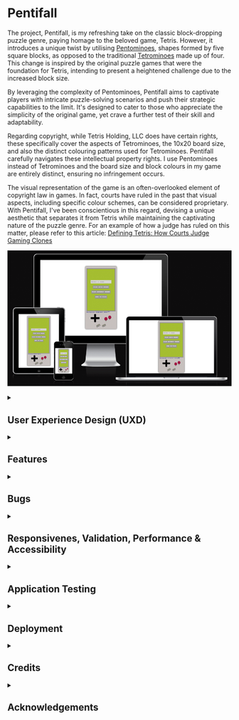 # Pentifall

The project, Pentifall, is my refreshing take on the classic block-dropping puzzle genre, paying homage to the beloved game, Tetris. However, it introduces a unique twist by utilising [Pentominoes](https://en.wikipedia.org/wiki/Pentomino), shapes formed by five square blocks, as opposed to the traditional [Tetrominoes](https://en.wikipedia.org/wiki/Tetromino) made up of four. This change is inspired by the original puzzle games that were the foundation for Tetris, intending to present a heightened challenge due to the increased block size.

By leveraging the complexity of Pentominoes, Pentifall aims to captivate players with intricate puzzle-solving scenarios and push their strategic capabilities to the limit. It's designed to cater to those who appreciate the simplicity of the original game, yet crave a further test of their skill and adaptability.

Regarding copyright, while Tetris Holding, LLC does have certain rights, these specifically cover the aspects of Tetrominoes, the 10x20 board size, and also the distinct colouring patterns used for Tetrominoes. Pentifall carefully navigates these intellectual property rights. I use Pentominoes instead of Tetrominoes and the board size and block colours in my game are entirely distinct, ensuring no infringement occurs.

The visual representation of the game is an often-overlooked element of copyright law in games. In fact, courts have ruled in the past that visual aspects, including specific colour schemes, can be considered proprietary. With Pentifall, I've been conscientious in this regard, devising a unique aesthetic that separates it from Tetris while maintaining the captivating nature of the puzzle genre. For an example of how a judge has ruled on this matter, please refer to this article: [Defining Tetris: How Courts Judge Gaming Clones](https://arstechnica.com/gaming/2012/06/defining-tetris-how-courts-judge-gaming-clones/)

![Pentifall](assets/images/amiresponsive.png)

<!-- UXD -->
<details>
<summary><h2>User Experience Design (UXD)</h2></summary>

<!-- Strategy -->
<details>
<summary><h3>Strategy</h3></summary>

<!-- Strategy - User Stories -->
<details>
<summary><h4>User Stories</h4></summary>

#### First Time Visitor Goals

- As a First Time User, I want to easily understand the main purpose of the game and learn more about its unique concept.
- As a First Time User, I want to be able to easily navigate the game interface, access instructions and start playing immediately.
- As a First Time User, I want to have a responsive gaming experience, allowing me to play on my desktop or mobile device seamlessly.
- As a First Time User, I want to find ways to follow the game's updates on different social media platforms.

#### Returning Visitor Goals

- As a Returning User, I want to experience new challenges and levels in the game that help me further enhance my problem-solving skills.
- As a Returning User, I want to be able to share my scores and compete with other users to increase the game's interactivity and excitement.
- As a Returning User, I want to be able to easily contact the game developer to provide feedback or report issues.

#### Frequent Visitor Goals

- As a Frequent User, I want to check if there are any updates, new levels or features added to the game.
- As a Frequent User, I want to keep track of my progress and improvements in the game over time.
- As a Frequent User, I want to subscribe to the game updates so that I receive notifications about any major changes, new challenges or game-related news.

</details>
<details>
<summary><h4>Site Owner Goals</h4></summary>

- As a Site Owner, I want to create an engaging and responsive game that provides a unique spin on classic puzzle mechanics.
- As a Site Owner, I want to inform users of any new updates, features or changes in the game, keeping them engaged and excited.
- As a Site Owner, I want to explore potential revenue avenues, such as in-app purchases or partnerships with game-related entities.
- As a Site Owner, I want to increase the exposure of the game on social media platforms, building a broader community of puzzle game enthusiasts.
- As a Site Owner, I want to receive feedback and communication from the users, allowing for game improvement and community engagement.
- As a Site Owner, I want to establish a bond with the users, allowing them to know the person behind the game, building trust, and a sense of community.

</details>

<!-- Strategy - Competition -->
<details>
<summary><h4>Competition</h4></summary>

[Tetris](https://en.wikipedia.org/wiki/Tetris): The timeless classic that started the falling block puzzle genre. Its simple mechanics, combined with its engaging gameplay, have made it a staple in the gaming world. It continues to appeal to a broad range of players, offering both casual and competitive gaming modes.

Strengths:

- Wide recognition: The game is a household name and synonymous with the falling-block puzzle genre.
- Simple yet addictive gameplay: Its mechanics are easy to understand but hard to master, which keeps players engaged.
- Multi-platform availability: It is available on almost all gaming platforms, allowing for a broad player base.

Weaknesses:

- Limited innovation: The game has largely remained the same since its inception, which might make some players seek more innovative alternatives.
- No multi-player: The classic version lacks real-time multiplayer capabilities, which are in high demand today.

[Tetr](Tetr.io): This is an online multiplayer version of Tetris. Its primary selling point is the ability to play against other players in real-time, offering both casual and competitive modes.

Strengths:

- Real-time multiplayer: It allows players to compete against each other in real-time, a feature that is not common in many Tetris-like games.
- Customisable experience: Players can adjust various game settings to their preference.

Weaknesses:

- Complexity: The various customisable settings may seem overwhelming to new or casual players.
- Less well-known: Compared to Tetris, it has lower brand recognition and popularity.

[Pentix (1986)](https://tetris.wiki/Pentix): Pentix is a variant of the classic Tetris game, developed and released in 1986. Like Tetris, it's a falling block puzzle game. The key distinction lies in its use of Pentominoes - geometric shapes composed of five square blocks - as opposed to Tetrominoes (four square blocks) used in classic Tetris. This increases the complexity of the gameplay and makes it more challenging for players. It was one of the first major adaptations of the Tetris concept.

Strengths:

- Unique mechanics: Utilising Pentominoes increases the complexity of the game, offering a new layer of challenge for players.
- Early innovator: Being an early variant of Tetris, it has historical significance in the evolution of falling block puzzle games.

Weaknesses:

- Dated graphics: As a game from 1986, the visual presentation can be considered outdated compared to modern games, potentially less appealing to younger audiences.
- Lower recognition: Despite its innovative gameplay, it's not as well-known as Tetris or other similar games, resulting in a smaller player base.
- Limited platforms: Being an older game, it might not be available on modern gaming platforms, limiting its accessibility.
</details>

<!-- Strategy - Strategy Tradeoffs -->
<details>
<summary><h4>Strategy Tradeoffs</h4></summary>

![Pentifall Tradeoff Table](assets/images/readme/uxd/strategy/pentifall_strategy-tradeoffs-table.png)

![Pentifall Surge Tradeoff_Graph](assets/images/readme/uxd/strategy/pentifall_strategy_tradeoffs_graph.png)

</details>

<!-- Scope -->
<details>
    <summary><h3>Scope</h3></summary>

<!-- Scope - Sprint 1 -->
<details>
    <summary><h4>Sprint 1</h4></summary>

#### Sprint 1 Features

- Build a responsive falling puzzle game
- Educate users on how to play the game - Inform users about the controls
- Option to play with or without music - Including a music option can enhance the overall gaming experience and keep player's more engaged.

#### Sprint 1 Requirement Types

- Languages: HTML, CSS & Javascript
- Text
- Audio

</details>

<!-- Scope - Sprint 2 -->
<details>
    <summary><h4>Sprint 2</h4></summary>

#### Sprint 2 Features

- Community building through competition - Introducing score-sharing and leadboards can foster a sense of community and competition among players.
- Social media presence - An active social media presense can help keep the community engaged, provide updates and attrack new users.

#### Sprint 2 Requirement Types

- Languages: HTML, CSS & Javascript
- Text
- Audio

</details>

<!-- Scope - Sprint 3 -->
<details>
    <summary><h4>Sprint 3+</h4></summary>

#### Sprint 3+ Features

- Adaptive difficulty levels - Catering to a wide range of players, from beginners to puzzle game veterans, by introducing different difficult settings can enhance user engagement.
- Interactive tutorials - A tutorial mode can help new usders understand the gameplay mechanics.
- Game updates and new challenges - Regularly updating the game with new levels or challenges can keep players engaged and returning.
- Monetisation - In-app purchases, such as aesthetic upgrades or additional challenges.

#### Sprint 3+ Requirement Types

- Languages: HTML, CSS & JavaScript
- Text
- Audio

</details>
</details>

<!-- Structure -->
<details>
    <summary><h3>Structure</h3></summary>

Touchpoints - Responsive Website

![Pentifall Surge Information Architecture](assets/images/readme/uxd/structure/pentifall-information-architecture.png)

</details>

<!-- Skeleton -->
<details>
    <summary><h3>Skeleton</h3></summary>

<h4>Pentifall Wireframes</h4>

Start Screen
![Start Screen](assets/images/readme/uxd/skeleton/pentifall-startscreen.png)

Game Screen
![Game Screen](assets/images/readme/uxd/skeleton/pentifall-gamescreen.png)

How To Play Screen
![How To Play Screen](assets/images/readme/uxd/skeleton/pentifall-how_to_play_screen.png)

Game Over Screen
![Game Over Screen](assets/images/readme/uxd/skeleton/pentifall-game_over_screen.png)

</details>

<!-- Surface -->
<details>
    <summary><h3>Surface</h3></summary>

<h4>Fonts</h4>

All text - [Press Start 2P](https://fonts.google.com/specimen/Press+Start+2P?preview.text=Please%20enter%203%20characters%20or%20more&preview.text_type=custom)
I'm going with Press Start 2P for all of my text as it lends itself well to a game.

<h4>Colours</h4>

Drawing significant inspiration from the classic Game Boy, I was intrigued by the distinctive green screen. This design choice was made to ensure optimal visibility for black colors. Despite my extensive search, I was unable to find a precise hexadecimal color code for this unique shade of green. Nevertheless, I opted for #9bbc0f.

For accurately capturing the colors of the physical Game Boy, I used the [Eye Dropper](https://eyedropper.org/) tool on an image of the [Game Boy](https://en.wikipedia.org/wiki/Game_Boy#/media/File:Game-Boy-FL.jpg). This approach provided me with a faithful representation of the console's iconic color palette.

<summary><h4>Technologies Used</h4></summary>

<details>
<summary><h5>Languages</h5></summary>

- HTML
- CSS
- Javascript

</details>

<details>
<summary><h5>Websites, Software & other Tools</h5></summary>

- [Codeanywhere](https://codeanywhere.com/solutions/collaborate) This is was my IDE for the project.
- [CodePen](codepen.io) I used this to test code outside of [Codeanywhere](https://codeanywhere.com/solutions/collaborate) so that I didn't use up hours unnecessarily.
- [Git](https://git-scm.com/) Used to commit and push code to [Github](https://github.com/).
- [Github](https://github.com/) This was used as a remote repository and I also used Github pages to host the live site.
- [Conventional Commits](https://www.conventionalcommits.org/en/v1.0.0-beta.2/) Used to learn and stick to a conventional commit framework.
- [Illustrator](https://www.adobe.com/uk/products/illustrator.html) Used to create image that I used for the favicon.
- [AdobeXD](https://helpx.adobe.com/support/xd.html) Used to create wireframes.
- [Google Fonts](https://fonts.google.com/) Sourcing fonts.
- [Google Webfonts Helper](https://gwfh.mranftl.com/fonts) Used to download google fonts in WOFF2 format.
- [W3Schools](https://www.w3schools.com/) Used to learn more about CSS and Javascript.
- [MDN Web Docs](https://developer.mozilla.org/en-US/docs/Web/JavaScript) Used to learn more about Javascript.
- [Youtube](https://www.youtube.com/) Used to learn more about Git, CSS and Javascript.
- [Codepen](https://codepen.io/sosuke/pen/Pjoqqp) Used to learn more about CSS and Javascript.
- [Am I Responsive?](https://ui.dev/amiresponsive) Used to create mock-ups for various screen sizes.
- [Dynamic Drive](http://tools.dynamicdrive.com/favicon/) Used to create favicon.

</details>
</details>
</details>
</details>

</details>

<!-- FEATURES -->
<details>

<summary><h2>Features</h2></summary>

<h3>Navigation</h3>
All navigation is controlled with buttons. From the *Start Screen* you are able to navigate to:
- The *Game With Sound*
- The *Game Without Sound*
- *How To Play Page* that displays

From the _How To Play Page_ you are able to navigate to:

- The _Start Screen_

From the _Game Over Page_ you are able to navigate to:

- The _Start Screen_

You able to use these buttons either with a mouse, the keys used in the game (that are mapped to the ScriptBoy buttons) and the buttons on the ScriptBoy (actual buttons only work on touchscreen)

![Start Screen](assets/images/readme/features/pentifall-feature-start-screen.png)

<h3>Game - Pentifall</h3>
A falling puzzle game where the objective is to fit pentominoes together so that you fill rows. When you fill a row (maximum 5 at a time), a line will be cleared and you will recieve points that increase depnding on how many you clear with one block. It includes multiple features:

- Input your name - Controlled by validation so that names use letters and are within a certain size.
- Play with or without music - There is a main theme song which loops; a rendition of the Korobeiniki Russian folk song.
- Scoreboard - Showing level and score.
- Next pentomino preview - so player can plan their moves.
- Ghost pentomino - You can see where your current pentomino is going to land based on it's current trajectory.
- Move pentomino left and right.
- Rotate pentomino clockwise and counter-clockwise.
- Increase pentomino fall speed.
- Make pentomino drop instantly
- Pause game
- Mute

![Game Screen](assets/images/readme/features/pentifall-feature-game-screen.png)

- Game over screen - Displays the players name, score and the board as it was when the game goes to a fail state. Players can then navigate back to the start screen.

![Game Over Screen](assets/images/readme/features/pentifall-feature-game-over-screen.png)

<h3>How To Play Page</h3>
Display the controls based on screen size.

![How To Play Screen](assets/images/readme/features/pentifall-feature-how-to-play-screen.png)

</details>

<!-- BUGS -->
<details>
<summary><h2>Bugs</h2></summary>

<h3>Known Bugs</h3>

1. Unitended game over state - You can move a pentomino to the side of the board before it's showing and 'hook' it on one of the edges.
2. Pentomino ghost consistency - Pentomino ghost is a lighter colour for 1 game step and then becomes the consistent colour that I've set.
3. Pentomino preview - Pentomino preview display blocks at different sizes, this should be standardised.
4. Text glitch - When the select button is pressed there is an odd text glitch on the start button text.
5. Cycling through menu items with keys or d-pad is cycling through hidden buttons.
6. Pressed a button on the gameOverScreen plays the game over sound.
7. Left and Right sound isn't played for each movement when keys are held down, or pressing in quick succession. This is also the case when rotating the pentomino quickly.

<h3>Fixed Bugs</h3>

- [Start Menu not being hidden and Game Area not being displayed](https://github.com/CharlieMcGoldrick/ci-ms2-pentifall/commit/125a448757b8a1ceef63196730fca4eaab73ae41) - Change _=_ to _-_ so that the const is using the proper variable name.
- [Start Menu would show again after briefly showing game area](https://github.com/CharlieMcGoldrick/ci-ms2-pentifall/commit/4678ff341ab56b9206f82f4475b67a192d70e46a) - Remove the form tag, as I didn't actually need to input a form but just need the name input for validation and end screen.
- [gameCanvas wasn't being captured](https://github.com/CharlieMcGoldrick/ci-ms2-pentifall/commit/e39423c6ca0fe2d5146b34156706f4b488ceba4d) - Change the ID captured from _gameCanvas_ to _board_, which was the ID on the HTML Canvas tag.
- [pentominoPosition variable couldn't be found](https://github.com/CharlieMcGoldrick/ci-ms2-pentifall/commit/cde6eb663d54d0eb41c6e47893312ec54b1f8504) - Fixed spelling on variable.
- [Scope issue with gameBoard variable](https://github.com/CharlieMcGoldrick/ci-ms2-pentifall/commit/b30b382c74102f761d5a17d5faddd51ac117d9fb) - Remove _Let_ inside the function as it was already declared at the top of my script which gives it a global scope.
- [Pentominoes weren't showing on the board](https://github.com/CharlieMcGoldrick/ci-ms2-pentifall/commit/f456a3d27db121143a9ca8e85ece3dbb4bf954e0) - I gave the pentominoes a colour where the cells were being drawn.
- [Keys weren't being found](https://github.com/CharlieMcGoldrick/ci-ms2-pentifall/commit/0bc2d4c0bff5714af02c10a4929c0205ebaecf67) - Change keycode to strings of keys.
- [Game over state due to pentominoes not moving](https://github.com/CharlieMcGoldrick/ci-ms2-pentifall/commit/611e658c9fa7b254dfa0c1cec84c7144be2457fc) - In the _gameStep_ function I changed the pentomino generation to only happen when it can't move down anymore. I also added a boolean value to _movePentomino_ so that _gameStep_ knows whether the pentomino was moved successfully.
- [fastFallSpeed would only be active for a short time](https://github.com/CharlieMcGoldrick/ci-ms2-pentifall/commit/c29af702834f145e26f9100ddcbd75de855fee21) - Add a _currentSpeed_ variable, along with a boolean to check if the _down key_ is pressed down or not. If it is pressed down then the _currentSpeed_ is changed to _fastFallSpeed_.
- [Pentominoes weren't showing well on background](https://github.com/CharlieMcGoldrick/ci-ms2-pentifall/commit/7e4944fa5abb9d3ef537b9e48efad743b509e924) - Change all main colours to be a dark shade of greyscale.
- [moveSound is looped when the space is held down to rotate](https://github.com/CharlieMcGoldrick/ci-ms2-pentifall/commit/9f37c306bd2ac1e2a162c738712503d251fa4ceb) - Add a boolean (flag) to check whether the sound has been played on the key press.
- [Spacebar had wrong flag name](https://github.com/CharlieMcGoldrick/ci-ms2-pentifall/commit/4a3fbbeeb2b7a2e08e50cfebab1a2269b566079e) - Renamed flag to the variable name set at the top.
- [Pentominoes were placed off screen](https://github.com/CharlieMcGoldrick/ci-ms2-pentifall/commit/7b9c8c534ae7eb0b9e4fd07ba481ad70369cd06a) - Set the game canvas to fit within the size of the game screen based on the aspect ratio.
- [Off screen pentomino triggered game over state](https://github.com/CharlieMcGoldrick/ci-ms2-pentifall/commit/b5ce9432b01c44933a9ba00cb294d7fe5b641742) - Change the _isValidPosition_ function to not check blocks above the board, but then check if one is placed and hit's the top line.
- [Screen wasn't on top of the other elements](https://github.com/CharlieMcGoldrick/ci-ms2-pentifall/commit/a125dff383f6e7f7af2168b59785769598f38870) - Change _#screen_ to have _position:relative_ as _position:static_ doesn't work with z-index.
- [Some audio wasn't playing correctly](https://github.com/CharlieMcGoldrick/ci-ms2-pentifall/commit/566d7fec8c46343e3965ad46ae7af1f11e26f21b) - Change boolean value in _startGame_ function to _soundStatus_ and then store that vlaue in the _startGame_ variable.
- [Delay on fastFallSpeed](https://github.com/CharlieMcGoldrick/ci-ms2-pentifall/commit/cb7e26f26d6ae1f50805663bda1e0ff5f7f9a5ee) - I added the _gameStep_ function within the _key down_ controls so that these effects are instant.
- [dropPentomino can be held down](https://github.com/CharlieMcGoldrick/ci-ms2-pentifall/commit/cb7e26f26d6ae1f50805663bda1e0ff5f7f9a5ee) - This would cause frustrating gameplay, so I added a flag _isShiftKeyDown_.
- [404 error with sound icon images](https://github.com/CharlieMcGoldrick/ci-ms2-pentifall/commit/dcb93ddae181fe30d834af2ef2276d5ac34c0c35) - Removed `/` from the file path so that the images loaded correctly.
- [Sound would play when vame validation failed](https://github.com/CharlieMcGoldrick/ci-ms2-pentifall/commit/85c0efcb8548cd1c1187de1839eff07711ca5886) - Removed some code that starts playing the music when the _Play with Sound_ button is pressed.

</details>

<details>
<summary><h2>Responsivenes, Validation, Performance & Accessibility</h2></summary>

<details>
<summary><h2>Responsivenes</h2></summary>

Responsiveness was tested by using [Responsive Design Checker](https://responsivedesignchecker.com/checker.php?url=https%3A%2F%2Fcharliemcgoldrick.github.io%2Fci-ms2-pentifall%2F&width=1400&height=700).
The screen can be seen on all screen sizes and if the user scrolls a bit on mobile devices then the buttons are visible to be touched.

</details>

<h4>Validation</h4>

All HTML passed the [w3C HTML Validation](https://validator.w3.org/nu/?doc=https%3A%2F%2Fcharliemcgoldrick.github.io%2Fci-ms2-pentifall%2F).

<details>
<summary><h4>HTML Validation</h4></summary>

![w3C Validator - Markup - Index](assets/images/readme/html-validation/w3c-validator-markup-index.png)

</details>

All CSS passed the [w3C CSS Validation](https://jigsaw.w3.org/css-validator/validator?uri=https%3A%2F%2Fcharliemcgoldrick.github.io%2Fci-ms2-pentifall%2F&profile=css3svg&usermedium=all&warning=1&vextwarning=&lang=en).
<details>
<summary><h4>CSS Validation</h4></summary>

![w3C Validator - Markup - Home](assets/images/readme/css-validation/w3c-validator-css-style.png)

</details>

All JS passed the [JSHint](https://jshint.com/) validation.
<details>
<summary><h4>JS Validation</h4></summary>

There are only warnings regarding the use of certain techniques that require ES6.

</details>

<h3>Performance & Accessibility</h3>

I used [WAVE Web Accessibility Evaluation Tool](https://wave.webaim.org/) and it passed with 0 errors.

I also used [Google Lighthouse](https://developer.chrome.com/docs/lighthouse/overview) and it was in the high greens for performance, accessbility and best practises.

<details>
<summary><h4>Google Lighthouse</h4></summary>

Lighthouse Desktop Navigation Test
![Google Lighthouse - Initial Screen - Desktop](assets/images/readme/google-lighthouse/google-lighthouse-initial-screen-desktop.png)

Lighthouse Mobile Navigation Test
![Google Lighthouse - Initial Screen - Mobile](assets/images/readme/google-lighthouse/google-lighthouse-initial-screen-mobile.png)

Lighthouse Mobile Snapshot Test (I added this so that I can test the site whilst the game is running)
![Google Lighthouse - During Game - Snapshot](assets/images/readme/google-lighthouse/google-lighthouse-snapshot.png)

</details>
</details>

<!-- Application Testing -->
<details>
<summary><h2>Application Testing</h2></summary>

<h3>All Screen Sizes</h3>

<h4>Start Screen</h4>

Expected - When the site loads, the start screen should be presented. It should have an input, _Play with Sound_ button, _Play without Sound_ button & _How to Play_ Button displayed on the screen. At the bottom right of the screen should be a _sound off_ icon as the `isSoundOn` flag initially set to `False`. Below the screen should be the _physical_ buttons.
Testing - Tested the feature by loading the app.
Result - The feature responded as expected.

Expected - Inputting a name shorter than 3 characters or using numbers should throw up a relevant error. If both errors are met, then both errors should be displayed and the game shouldn't start.
Testing - Tested the feature by inputting a name shorter than 3 characters and inputting non-letters.
Result - The feature responded as expected.

<h4>Game Screen</h4>

Expected - The music should loop
Testing - Tested the feature by playing the game.
Result - The feature responded as expected.

<h4>Game Over Screen</h4>

Expected - Gameover screen should display the inputted name, _Final Score_, _Final Level_ and a _Start Screen_ button. In the background the gameboard should be displayed as it was before the user entered the gameover state.
Testing - Tested the feature by hitting the top of the game board which triggers the gameover state.
Result - The feature responded as expected.

Expected - Keys shouldn't be active in this screen.
Testing - Tested the feature by pressing/touching keys.
Result - There is a bug related to sound (See Known Bug 6), so it seems like the keys are still _active_.

<details>
<summary><h3>Desktop</h3></summary>

Tested on a 2560x1440 screen.

<h4>Start Screen</h4>
Expected - Hovering the cursor over the buttons should change the colour.
Testing - Tested the feature by using the cursor to hover over the buttons.
Result - The feature responded as expected.

Expected - Clicking the _Play with Sound_ button should start the game with sound and the _sound off_ icon should disappear.
Testing - Tested the feature by clicking the _Play with Sound_ button.
Result - The feature responded as expected.

Expected - Clicking the _Play without Sound_ button should start the game without sound and the _sound off_ icon should disappear.
Testing - Tested the feature by clicking the _Play without Sound_ button.
Result - The feature responded as expected.

Expected - Clicking the _How to Play_ button should display _How to play Screen_.
Testing - Tested the feature by clicking the _How to Play_ button.
Result - The feature responded as expected.

<h4>How To Play Screen</h4>

Expected - The desktop controls should be displayed.
Testing - Tested the feature by clicking the _How to Play_ button.
Result - The feature responded as expected.

Expected - Clicking the _Start Screen_ button should return the user back to the start screen.
Testing - Tested the feature by clicking the _Start Screen_ button.
Result - The feature responded as expected.

<h4>Game Screen</h4>

Expected - Pressing the right and left arrow key should move the pentomino respectivly. A sound should be played if the sound is on.
Testing - Tested the feature by pressing the right and left arrow key.
Result - The feature didn't respond as expected due to a bug related to sound (See Known Bug 7).

Expected - Holding the right and left arrow key should move the pentomino respectivly. A sound should be played if the sound is on.
Testing - Tested the feature by pressing the right and left arrow key.
Result - The feature didn't respond as expected due to a bug related to sound (See Known Bug 7).

Expected - Pressing the up arrow key should rotate the pentomino counter-clockwise. A sound should be played if the sound is on.
Testing - Tested the feature by pressing the up arrow key.
Result - The feature didn't respond as expected due to a bug related to sound (See Known Bug 7).

Expected - Pressing the down arrow key should rotate the pentomino clockwise. A sound should be played if the sound is on.
Testing - Tested the feature by pressing the down arrow key.
Result - The feature didn't respond as expected due to a bug related to sound (See Known Bug 7).

Expected - Pressing the spacebar should speed up the pentomino fall.
Testing - Tested the feature by pressing the spacebar.
Result - The feature responded as expected.

Expected - Holding the spacebar should speed up the pentomino fall.
Testing - Tested the feature by holding the spacebar.
Result - The feature responded as expected.

Expected - Pressing the shift key should instantly place the pentomino.
Testing - Tested the feature by pressing the shift key.
Result - The feature responded as expected.

Expected - Pressing the CTRL key should pause the game and the sound should stop.
Testing - Tested the feature by pressing the CTRL key.
Result - The feature responded as expected.

Expected - Pressing the M key should mute the game. The relative sound icon should be displayed.
Testing - Tested the feature by pressing M key.
Result - The feature responded as expected.

<h4>Game Over Screen</h4>

Expected - Clicking the _Start Screen_ button should return the user to the the _Start Screen_.
Testing - Tested the feature by clicking the _Start Screen_ button.
Result - The feature responded as expected.
</details>

<details>
<summary><h3>Mobile</h3></summary>

Tested on a Galaxy S8 screen.

<h4>Start Screen</h4>

Expected - Using the _dpad_ the cursor over the buttons should change the colour to signify what is currently selected.
Testing - Tested the feature by using the dpad to select menu elements.
Result - The feature technically works but there is a bug (See Known Bug 5).

Expected - Pressing the _x_ button should start the game or show controls if the button is currently selected.
Testing - Tested the feature by using the _dpad_ to select each button and then pressed _x_ to select that button.
Result - The feature responded as expected.

Expected - Touching the _Play with Sound_ button should start the game with sound and the _sound off_ icon should disappear.
Testing - Tested the feature by touching the _Play with Sound_ button.
Result - The feature responded as expected.

Expected - Touching the _Play without Sound_ button should start the game without sound and the _sound off_ icon should disappear.
Testing - Tested the feature by touching the _Play without Sound_ button.
Result - The feature responded as expected.

Expected - Touching the _How to Play_ button should display the _How to play Screen_.
Testing - Tested the feature by touching the _How to Play_ button.
Result - The feature responded as expected.

<h4>How To Play Screen</h4>

Expected - The mobile controls should be displayed.
Testing - Tested the feature by clicking the _How to Play_ button.
Result - The feature responded as expected.

Expected - Touching the _Start Screen_ button should return the user back to the start screen.
Testing - Tested the feature by touching the _Start Screen_ button.
Result - The feature responded as expected.

<h4>Game Screen</h4>

Expected - Touching the right and left dpad should move the pentomino respectivly. A sound should be played if the sound is on.
Testing - Tested the feature by touching the right and left arrow key.
Result - The feature didn't respond as expected due to a bug related to sound (See Known Bug 7).

Expected - Touching the up dpad should rotate the pentomino counter-clockwise. A sound should be played if the sound is on.
Testing - Tested the feature by touching the dpad.
Result - The feature didn't respond as expected due to a bug related to sound (See Known Bug 7).

Expected - Touching the down dpad should rotate the pentomino clockwise. A sound should be played if the sound is on.
Testing - Tested the feature by touching the down dpad.
Result - The feature didn't respond as expected due to a bug related to sound (See Known Bug 7).

Expected - Touching the Y action button should speed up the pentomino fall.
Testing - Tested the feature by touching the Y action button.
Result - The feature responded as expected.

Expected - Continuously touching the Y action button should speed up the pentomino fall.
Testing - Tested the feature by holding the Y action button.
Result - The feature responded as expected.

Expected - Touching the X action button should instantly place the pentomino.
Testing - Tested the feature by touching the X action button.
Result - The feature responded as expected.

Expected - Touching the Start button should pause the game and the sound should stop.
Testing - Tested the feature by touching the Start button.
Result - The feature responded as expected.

Expected - Touching the Select button should mute the game. The relative sound icon should be displayed.
Testing - Tested the feature by touching the Select button.
Result - The feature responded as expected.

<h4>Game Over Screen</h4>

Expected - Touching the _Start Screen_ button should return the user to the the _Start Screen_.
Testing - Tested the feature by touching the _Start Screen_ button.
Result - The feature responded as expected.

</details>
</details>

<!-- DEPLOYMENT -->
<details>
<summary><h2>Deployment</h2></summary>

I have deployed this website on GitHub Pages. To do this yourself, follow the steps below:

1. Log in to your GitHub account and navigate to the repository you wish to deploy.
2. Click on the "Settings" tab.
3. In the left-hand navigation menu, click on the "Pages" button.
4. Under "Source", click on the dropdown that says "None" and then select "main".
5. Wait for a few seconds and the page should automatically refresh.
6. In GitHub Pages, you can see the link to your published site.

To make a clone of this repository, follow these steps:

1. Login to your GitHub account.
2. Go to the repository by visiting the link: [Charlie McGoldrick Github - Pentifall Repo](https://github.com/CharlieMcGoldrick/ci-ms2-pentifall).
3. Click the "Code" button and then use the copy button next to the link to copy the link.
4. In your IDE of choice, open a new terminal and use the following clone command:
   `git clone <https://github.com/CharlieMcGoldrick/ci-ms2-pentifall>`.
5. You will now have a copy of the repository in you local version.

To fork this repository, follow these steps:

1. Log in to your GitHub account.
2. Go to the repository you want to fork, which is located at: [Charlie McGoldrick Github - Pentifall Repo](https://github.com/CharlieMcGoldrick/ci-ms2-pentifall).
3. In the top-right corner of the repository page, click on the "Fork" button
4. GitHub will prompt you to select where you want to fork the repository. Choose your personal account or organization.
5. Wait for the forking process to complete. Once it's done, you will be redirected to your forked repository under your GitHub account.

NOTE: Any changes pushed to the main branch automatically show up on the website.

</details>

<!-- Credits -->
<details>
<summary><h2>Credits</h2></summary>

The following credits are used to inspire colour ideas, create the favicon, source royality free sound or inspire techniques used in this project.

- [W3Schools](https://www.w3schools.com/) Used to learn more about CSS and Javascript
  - [Flexbox](https://www.w3schools.com/css/css3_flexbox.asp) Used to reinforce objects.
  - [Arrays](https://www.w3schools.com/js/js_arrays.asp) Used to reinforce knowledge on arrays.
  - [Objects](https://www.w3schools.com/js/js_objects.asp) Used to reinforce knowledge pn objects.
- [MDN Web Docs](https://developer.mozilla.org/en-US/docs/Web/JavaScript) Used to learn more about Javascript.
  - [Arrow Function expression](https://developer.mozilla.org/en-US/docs/Web/JavaScript/Reference/Functions/Arrow_functions) Learned about Arrow Functions expressions.
  - [Switch Statements](https://developer.mozilla.org/en-US/docs/Web/JavaScript/Reference/Statements/switch) Reinforced knowledge about switch statements.
  - [Ternary Operator](https://developer.mozilla.org/en-US/docs/Web/JavaScript/Reference/Operators/Conditional_operator) Reinforced knowledge about ternary operators.
  - [KeyboardEvent](https://developer.mozilla.org/en-US/docs/Web/API/KeyboardEvent/key) Reinforced knowledge about a KeyboardEvent.
- [Kevin Powell](https://www.youtube.com/@KevinPowell) Helpful CSS tips.
  - [calc() lets you do some real CSS magic](https://www.youtube.com/watch?v=PKVKwluRTfo) Used for some inspiration with CSS calc, which I used for the height and width of the ScriptBoy.
- [Free Code Camp](https://www.youtube.com/@freecodecamp) To learn JavaScript.
  - [Learn JavaScript - Full Course for Beginners](https://www.youtube.com/watch?v=PkZNo7MFNFg) No specific code used, but I went through this to reinforce what I learnt from Code Institute.
- [Am I Responsive?](https://ui.dev/amiresponsive) Used to create mock-ups for various screen sizes.
- [Color Space](https://mycolor.space/) Used to create colour palette.
- [Dynamic Drive](http://tools.dynamicdrive.com/favicon/) Used to create favicon.
- [Pixabay](https://pixabay.com/) Use for royality free sounds.

</details>

<!-- Acknowledgements -->
<details>
<summary><h2>Acknowledgements</h2></summary>

- Thank you to Katherine Evans for creating a Viola and Piano rendition of the Korobeiniki folk song.
- Thank you to my mentor; Graeme Taylor and Code Institute (including the Slack community), for the great support, advice, and guidance.
- Thank you to my friends and family for their patience and understanding whilst working on this project.

</details>
